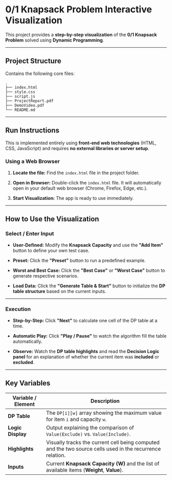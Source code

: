 # 0/1 Knapsack Problem Interactive Visualization

This project provides a **step-by-step visualization** of the **0/1 Knapsack Problem** solved using **Dynamic Programming**.

---

## Project Structure

Contains the following core files:

```
.
├── index.html       
├── style.css         
├── script.js         
├── ProjectReport.pdf
├── DemoVideo.pdf      
└── README.md         
```

---

## Run Instructions

This is implemented entirely using **front-end web technologies** (HTML, CSS, JavaScript) and requires **no external libraries or server setup**.

### Using a Web Browser

1. **Locate the file:**
   Find the `index.html` file in the project folder.

2. **Open in Browser:**
   Double-click the `index.html` file. It will automatically open in your default web browser (Chrome, Firefox, Edge, etc.).

3. **Start Visualization:**
   The app is ready to use immediately.

---

## How to Use the Visualization

### Select / Enter Input

* **User-Defined:**
  Modify the **Knapsack Capacity** and use the **"Add Item"** button to define your own test case.

* **Preset:**
  Click the **"Preset"** button to run a predefined example.

* **Worst and Best Case:**
  Click the **"Best Case"** or **"Worst Case"** button to generate respective scenarios.

* **Load Data:**
  Click the **"Generate Table & Start"** button to initialize the **DP table structure** based on the current inputs.

---

### Execution

* **Step-by-Step:**
  Click **"Next"** to calculate one cell of the DP table at a time.

* **Automatic Play:**
  Click **"Play / Pause"** to watch the algorithm fill the table automatically.

* **Observe:**
  Watch the **DP table highlights** and read the **Decision Logic panel** for an explanation of whether the current item was **included** or **excluded**.

---

## Key Variables

| Variable / Element | Description                                                                                               |
| ------------------ | --------------------------------------------------------------------------------------------------------- |
| **DP Table**       | The `DP[i][w]` array showing the maximum value for item `i` and capacity `w`.                             |
| **Logic Display**  | Output explaining the comparison of `Value(Exclude)` vs. `Value(Include)`.                                |
| **Highlights**     | Visually tracks the current cell being computed and the two source cells used in the recurrence relation. |
| **Inputs**         | Current **Knapsack Capacity (W)** and the list of available items (**Weight**, **Value**).                |

